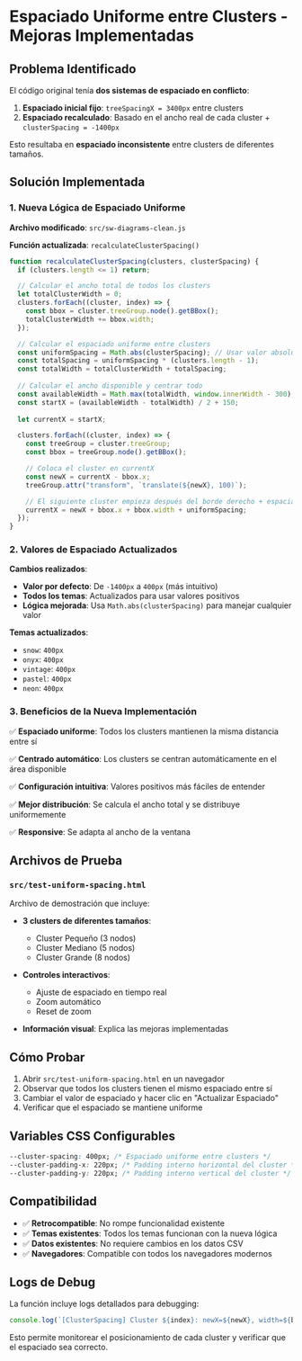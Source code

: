 # Espaciado Uniforme entre Clusters - Mejoras Implementadas

## Problema Identificado

El código original tenía **dos sistemas de espaciado en conflicto**:

1. **Espaciado inicial fijo**: `treeSpacingX = 3400px` entre clusters
2. **Espaciado recalculado**: Basado en el ancho real de cada cluster + `clusterSpacing = -1400px`

Esto resultaba en **espaciado inconsistente** entre clusters de diferentes tamaños.

## Solución Implementada

### 1. Nueva Lógica de Espaciado Uniforme

**Archivo modificado**: `src/sw-diagrams-clean.js`

**Función actualizada**: `recalculateClusterSpacing()`

```javascript
function recalculateClusterSpacing(clusters, clusterSpacing) {
  if (clusters.length <= 1) return;

  // Calcular el ancho total de todos los clusters
  let totalClusterWidth = 0;
  clusters.forEach((cluster, index) => {
    const bbox = cluster.treeGroup.node().getBBox();
    totalClusterWidth += bbox.width;
  });

  // Calcular el espaciado uniforme entre clusters
  const uniformSpacing = Math.abs(clusterSpacing); // Usar valor absoluto
  const totalSpacing = uniformSpacing * (clusters.length - 1);
  const totalWidth = totalClusterWidth + totalSpacing;
  
  // Calcular el ancho disponible y centrar todo
  const availableWidth = Math.max(totalWidth, window.innerWidth - 300);
  const startX = (availableWidth - totalWidth) / 2 + 150;
  
  let currentX = startX;

  clusters.forEach((cluster, index) => {
    const treeGroup = cluster.treeGroup;
    const bbox = treeGroup.node().getBBox();

    // Coloca el cluster en currentX
    const newX = currentX - bbox.x;
    treeGroup.attr("transform", `translate(${newX}, 100)`);

    // El siguiente cluster empieza después del borde derecho + espaciado uniforme
    currentX = newX + bbox.x + bbox.width + uniformSpacing;
  });
}
```

### 2. Valores de Espaciado Actualizados

**Cambios realizados**:

- **Valor por defecto**: De `-1400px` a `400px` (más intuitivo)
- **Todos los temas**: Actualizados para usar valores positivos
- **Lógica mejorada**: Usa `Math.abs(clusterSpacing)` para manejar cualquier valor

**Temas actualizados**:
- `snow`: `400px`
- `onyx`: `400px`
- `vintage`: `400px`
- `pastel`: `400px`
- `neon`: `400px`

### 3. Beneficios de la Nueva Implementación

✅ **Espaciado uniforme**: Todos los clusters mantienen la misma distancia entre sí

✅ **Centrado automático**: Los clusters se centran automáticamente en el área disponible

✅ **Configuración intuitiva**: Valores positivos más fáciles de entender

✅ **Mejor distribución**: Se calcula el ancho total y se distribuye uniformemente

✅ **Responsive**: Se adapta al ancho de la ventana

## Archivos de Prueba

### `src/test-uniform-spacing.html`

Archivo de demostración que incluye:

- **3 clusters de diferentes tamaños**:
  - Cluster Pequeño (3 nodos)
  - Cluster Mediano (5 nodos)  
  - Cluster Grande (8 nodos)

- **Controles interactivos**:
  - Ajuste de espaciado en tiempo real
  - Zoom automático
  - Reset de zoom

- **Información visual**: Explica las mejoras implementadas

## Cómo Probar

1. Abrir `src/test-uniform-spacing.html` en un navegador
2. Observar que todos los clusters tienen el mismo espaciado entre sí
3. Cambiar el valor de espaciado y hacer clic en "Actualizar Espaciado"
4. Verificar que el espaciado se mantiene uniforme

## Variables CSS Configurables

```css
--cluster-spacing: 400px; /* Espaciado uniforme entre clusters */
--cluster-padding-x: 220px; /* Padding interno horizontal del cluster */
--cluster-padding-y: 220px; /* Padding interno vertical del cluster */
```

## Compatibilidad

- ✅ **Retrocompatible**: No rompe funcionalidad existente
- ✅ **Temas existentes**: Todos los temas funcionan con la nueva lógica
- ✅ **Datos existentes**: No requiere cambios en los datos CSV
- ✅ **Navegadores**: Compatible con todos los navegadores modernos

## Logs de Debug

La función incluye logs detallados para debugging:

```javascript
console.log(`[ClusterSpacing] Cluster ${index}: newX=${newX}, width=${bbox.width}, spacing=${uniformSpacing}`);
```

Esto permite monitorear el posicionamiento de cada cluster y verificar que el espaciado sea correcto. 